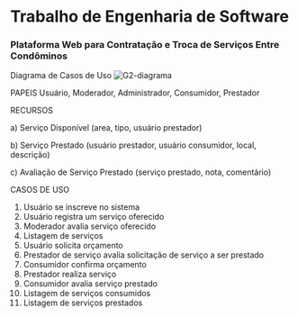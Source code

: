 # Trabalho de Engenharia de Software
### Plataforma Web para Contratação e Troca de Serviços Entre Condôminos

Diagrama de Casos de Uso
![G2-diagrama](https://user-images.githubusercontent.com/80012798/160193272-8abdfb5f-17d3-43c7-9abb-6c3f358cf648.png)

PAPEIS
Usuário, Moderador, Administrador, Consumidor, Prestador
    
RECURSOS

a) Serviço Disponível (area, tipo, usuário prestador)

b) Serviço Prestado (usuário prestador, usuário consumidor, local, descrição)

c) Avaliação de Serviço Prestado (serviço prestado, nota, comentário)

CASOS DE USO
1. Usuário se inscreve no sistema
2. Usuário registra um serviço oferecido
3. Moderador avalia serviço oferecido
4. Listagem de serviços
5. Usuário solicita orçamento
6. Prestador de serviço avalia solicitação de serviço a ser prestado
7. Consumidor confirma orçamento
8. Prestador realiza serviço
9. Consumidor avalia serviço prestado
10. Listagem de serviços consumidos
11. Listagem de serviços prestados
